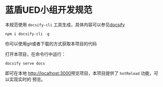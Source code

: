 # 蓝盾UED小组开发规范

本规范使用 `docsify-cli` 工具生成，具体内容可以参见[docsify](https://docsify.js.org/#/)

```shell
npm i docsify-cli -g
```

你可以使用git或者下载的方式获取本项目的代码

打开本项目，在命令行中运行：

```shell
docsify serve docs
```

即可在本地 [http://localhost:3000](http://localhost:3000)预览项目，本项目提供了 `hotReload` 功能，可以实现实时的 预览。

